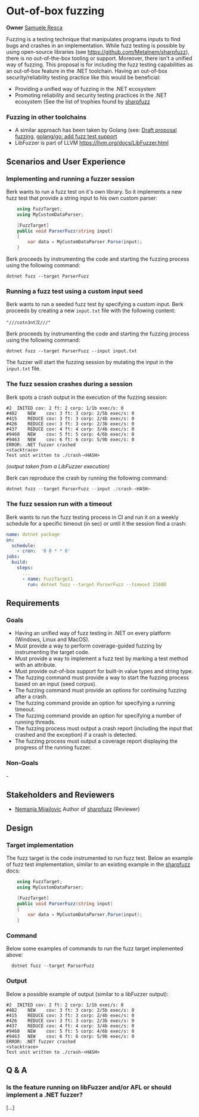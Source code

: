 # Out-of-box fuzzing 

**Owner** [Samuele Resca](https://github.com/samueleresca) 

Fuzzing is a testing technique that manipulates programs inputs to find bugs and crashes in an implementation.
While fuzz testing is possible by using open-source libraries (see https://github.com/Metalnem/sharpfuzz), there is no out-of-the-box tooling or support. Moreover, there isn't a unified way of fuzzing.
This proposal is for including the fuzz testing capabilities as an out-of-box feature in the .NET toolchain.
Having an out-of-box security/reliability testing practice like this would be beneficial:
- Providing a unified way of fuzzing in the .NET ecosystem
- Promoting reliability and security testing practices in the .NET ecosystem (See the list of trophies found by [sharpfuzz](https://github.com/Metalnem/sharpfuzz#trophies)


### Fuzzing in other toolchains

- A similar approach has been taken by Golang (see: [Draft proposal fuzzing](https://go.googlesource.com/proposal/+/master/design/draft-fuzzing.md), [golang/go: add fuzz test support](https://github.com/golang/go/issues/44551)
- LibFuzzer is part of LLVM https://llvm.org/docs/LibFuzzer.html


## Scenarios and User Experience

### Implementing and running a fuzzer session

Berk wants to run a fuzz test on it's own library. So it implements a new fuzz test that provide a string input to his own custom parser:

```csharp
    using FuzzTarget;
    using MyCustomDataParser;

    [FuzzTarget]
    public void ParserFuzz(string input)
    {
        var data = MyCustomDataParser.Parse(input);
    }
```

Berk proceeds by instrumenting the code and starting the fuzzing process using the following command:

```
dotnet fuzz --target ParserFuzz
```

### Running a fuzz test using a custom input seed

Berk wants to run a seeded fuzz test by specifying a custom input. Berk proceeds by creating a new `input.txt` file with the following content:

```
"///cotn3nt汉///"
```

Berk proceeds by instrumenting the code and starting the fuzzing process using the following command:

```
dotnet fuzz --target ParserFuzz --input input.txt
```

The fuzzer will start the fuzzing session by mutating the input in the `input.txt` file.

### The fuzz session crashes during a session

Berk spots a crash output in the execution of the fuzzing session:

```
#2	INITED cov: 2 ft: 2 corp: 1/1b exec/s: 0
#402	NEW    cov: 3 ft: 3 corp: 2/5b exec/s: 0
#415	REDUCE cov: 3 ft: 3 corp: 2/4b exec/s: 0
#426	REDUCE cov: 3 ft: 3 corp: 2/3b exec/s: 0
#437	REDUCE cov: 4 ft: 4 corp: 3/4b exec/s: 0 
#9460	NEW    cov: 5 ft: 5 corp: 4/6b exec/s: 0
#9463	NEW    cov: 6 ft: 6 corp: 5/9b exec/s: 0
ERROR: .NET fuzzer crashed
<stacktrace>
Test unit written to ./crash-<HASH>
```
_(output taken from a LibFuzzer execution)_

Berk can reproduce the crash by running the following command:

```csharp
dotnet fuzz --target ParserFuzz --input ./crash-<HASH>
```

### The fuzz session run with a timeout

Berk wants to run the fuzz testing process in CI and run it on a weekly schedule for a specific timeout (in sec) or until it the session find a crash:

```yaml
name: dotnet package
on:
  schedule:
    - cron:  '0 0 * * 0'
jobs:
  build:
    steps:
      ...
      - name: FuzzTarget1
        run: dotnet fuzz --target ParserFuzz --timeout 21600
```

## Requirements

### Goals

- Having an unified way of fuzz testing in .NET on every platform (Windows, Linux and MacOS).
- Must provide a way to perform coverage-guided fuzzing by instrumenting the target code.
- Must provide a way to implement a fuzz test by marking a test method with an attribute.
- Must provide out-of-box support for built-in value types and string type.
- The fuzzing command must provide a way to start the fuzzing process based on an input (seed corpus).
- The fuzzing command must provide an options for continuing fuzzing after a crash.
- The fuzzing command provide an option for specifying a running timeout.
- The fuzzing command provide an option for specifying a number of running threads.
- The fuzzing process must output a crash report (including the input that crashed and the exception) if a crash is detected.
- The fuzzing process must output a coverage report displaying the progress of the running fuzzer.


### Non-Goals
\- 
## Stakeholders and Reviewers

- [Nemanja Mijailovic](https://github.com/Metalnem) Author of [sharpfuzz](https://github.com/Metalnem/sharpfuzz) (Reviewer)

## Design

### Target implementation

The fuzz target is the code instrumented to run fuzz test. Below an example of fuzz test implementation, similar to an existing example in the [sharpfuzz](https://github.com/Metalnem/sharpfuzz) docs:

```csharp
    using FuzzTarget;
    using MyCustomDataParser;

    [FuzzTarget]
    public void ParserFuzz(string input)
    {
        var data = MyCustomDataParser.Parse(input);
    }
```

### Command

Below some examples of commands to run the fuzz target implemented above:
```
  dotnet fuzz --target ParserFuzz
```


### Output

Below a possible example of output (similar to a libFuzzer output):

```
#2	INITED cov: 2 ft: 2 corp: 1/1b exec/s: 0
#402	NEW    cov: 3 ft: 3 corp: 2/5b exec/s: 0
#415	REDUCE cov: 3 ft: 3 corp: 2/4b exec/s: 0
#426	REDUCE cov: 3 ft: 3 corp: 2/3b exec/s: 0
#437	REDUCE cov: 4 ft: 4 corp: 3/4b exec/s: 0 
#9460	NEW    cov: 5 ft: 5 corp: 4/6b exec/s: 0
#9463	NEW    cov: 6 ft: 6 corp: 5/9b exec/s: 0
ERROR: .NET fuzzer crashed
<stacktrace>
Test unit written to ./crash-<HASH>

```

## Q & A


### Is the feature running on libFuzzer and/or AFL or should implement a .NET fuzzer?

[...]


